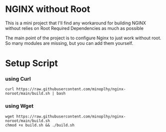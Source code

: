 # NGINX without Root
This is a mini project that I'll find any workaround for building NGINX without relies on Root Required Dependencies as much as possible

The main point of the project is to configure Nginx to just work without root. So many modules are missing, but you can add them yourself.

# Setup Script

### using Curl
```
curl https://raw.githubusercontent.com/minoplhy/nginx-noroot/main/build.sh | bash
```

### using Wget
```
wget https://raw.githubusercontent.com/minoplhy/nginx-noroot/main/build.sh
chmod +x build.sh && ./build.sh
```